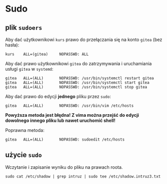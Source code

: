 # Sudo

## plik `sudoers`
Aby dać użytkownikowi `kurs` prawo do przełączania się na konto `gitea` (bez hasła):

```
kurs    ALL=(gitea)     NOPASSWD: ALL
```

Aby dać prawo użytkownikowi `gitea` do zatrzymywania i uruchamiania usługi `gitea` w `systemd`:

```
gitea   ALL=(ALL)       NOPASSWD: /usr/bin/systemctl restart gitea
gitea   ALL=(ALL)       NOPASSWD: /usr/bin/systemctl start gitea
gitea   ALL=(ALL)       NOPASSWD: /usr/bin/systemctl stop gitea
```

Aby dać prawo do edycji **jednego** pliku przez `sudo`:
```
gitea   ALL=(ALL)       NOPASSWD: /usr/bin/vim /etc/hosts
```
**Powyższa metoda jest błędna! Z vima można przejść do edycji dowolnego innego pliku lub nawet uruchomić shell!**

Poprawna metoda:
```
gitea   ALL=(ALL)       NOPASSWD: sudoedit /etc/hosts
```


## użycie `sudo`

Wczytanie i zapisanie wyniku do pliku na prawach roota.

```shell
sudo cat /etc/shadow | grep intruz | sudo tee /etc/shadow.intruz3.txt
```
